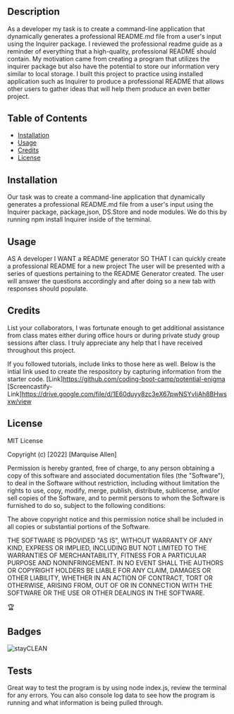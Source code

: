 # <README Generator>


## Description
As a developer my task is to create a command-line application that dynamically generates a professional README.md file from a user's input using the Inquirer package. I reviewed the professional readme guide as a reminder of everything that a high-quality, professional README should contain.
My motivation came from creating a program that utilizes the inquirer package but also have the potential to store our information very similar to local storage. 
I built this project to practice using installed application such as Inquirer to produce a professional README that allows other users to gather ideas that will help them produce an even better project. 

## Table of Contents 

- [Installation](#installation)
- [Usage](#usage)
- [Credits](#credits)
- [License](#license)

## Installation
Our task was to create a command-line application that dynamically generates a professional README.md file from a user's input using the Inquirer package, package,json, DS.Store and node modules. We do this by running npm install Inquirer inside of the terminal.



## Usage
AS A developer
I WANT a README generator
SO THAT I can quickly create a professional README for a new project
The user will be presented with a series of questions pertaining to the README Generator created. The user will answer the questions accordingly and after doing so a new tab with responses should populate.  

## Credits
List your collaborators, I was fortunate enough to get additional assistance from class mates either during office hours or during private study group sessions after class. I truly appreciate any help that I have received throughout this project.

If you followed tutorials, include links to those here as well. Below is the intial link used to create the respository by capturing information from the starter code.
[Link]https://github.com/coding-boot-camp/potential-enigma
[Screencastify-Link]https://drive.google.com/file/d/1E60duyy8zc3eX67pwNSYvIjAh8BHwsxw/view


## License
MIT License

Copyright (c) [2022] [Marquise Allen]

Permission is hereby granted, free of charge, to any person obtaining a copy
of this software and associated documentation files (the "Software"), to deal
in the Software without restriction, including without limitation the rights
to use, copy, modify, merge, publish, distribute, sublicense, and/or sell
copies of the Software, and to permit persons to whom the Software is
furnished to do so, subject to the following conditions:

The above copyright notice and this permission notice shall be included in all
copies or substantial portions of the Software.

THE SOFTWARE IS PROVIDED "AS IS", WITHOUT WARRANTY OF ANY KIND, EXPRESS OR
IMPLIED, INCLUDING BUT NOT LIMITED TO THE WARRANTIES OF MERCHANTABILITY,
FITNESS FOR A PARTICULAR PURPOSE AND NONINFRINGEMENT. IN NO EVENT SHALL THE
AUTHORS OR COPYRIGHT HOLDERS BE LIABLE FOR ANY CLAIM, DAMAGES OR OTHER
LIABILITY, WHETHER IN AN ACTION OF CONTRACT, TORT OR OTHERWISE, ARISING FROM,
OUT OF OR IN CONNECTION WITH THE SOFTWARE OR THE USE OR OTHER DEALINGS IN THE
SOFTWARE.

🏆
## Badges
![stayCLEAN](https://img.shields.io/badge/stay-CLEAN-blue)


## Tests
Great way to test the program is by using node index.js, review the terminal for any errors. You can also console log data to see how the program is running and what information is being pulled through. 